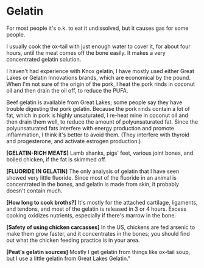 # Gelatin

For most people it's o.k. to eat it undissolved, but it causes gas for some people.

I usually cook the ox-tail with just enough water to cover it, for about four hours, until the meat comes off the bone easily. It makes a very concentrated gelatin solution.

I haven't had experience with Knox gelatin, I have mostly used either Great Lakes or Gelatin Innovations brands, which are economical by the pound. When I'm not sure of the origin of the pork, I heat the pork rinds in coconut oil and then drain the oil off, to reduce the PUFA.

Beef gelatin is available from Great Lakes; some people say they have trouble digesting the pork gelatin. Because the pork rinds contain a lot of fat, which in pork is highly unsaturated, I re-heat mine in coconut oil and then drain them well, to reduce the amount of polyunsaturated fat. Since the polyunsaturated fats interfere with energy production and promote inflammation, I think it's better to avoid them. (They interfere with thyroid and progesterone, and activate estrogen production.)

**[GELATIN-RICH MEATS]**
Lamb shanks, pigs' feet, various joint bones, and boiled chicken, if the fat is skimmed off.

**[FLUORIDE IN GELATIN]**
The only analysis of gelatin that I have seen showed very little fluoride. Since most of the fluoride in an animal is concentrated in the bones, and gelatin is made from skin, it probably doesn't contain much.

**[How long to cook broths?]**
It's mostly for the attached cartilage, ligaments, and tendons, and most of the gelatin is released in 3 or 4 hours. Excess cooking oxidizes nutrients, especially if there's marrow in the bone.

**[Safety of using chicken carcasses]**
In the US, chickens are fed arsenic to make them grow faster, and it concentrates in the bones; you should find out what the chicken feeding practice is in your area.

**[Peat's gelatin sources]**
Mostly I get gelatin from things like ox-tail soup, but I use a little gelatin from Great Lakes Gelatin."
